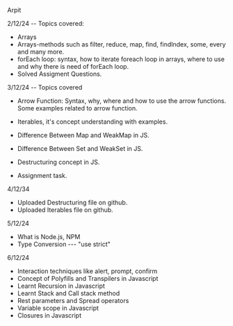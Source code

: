 Arpit

2/12/24 -- Topics covered:
* Arrays
* Arrays-methods such as filter, reduce, map, find, findIndex, some, every and many more.
* forEach loop: syntax, how to iterate foreach loop in arrays, where to use and why there is need of forEach loop.
* Solved Assigment Questions.


3/12/24 -- Topics covered

* Arrow Function: Syntax, why, where and how to use the arrow functions. Some examples related to arrow function.
* Iterables, it's concept understanding with examples.
* Difference Between Map and WeakMap in JS.
* Difference Between Set and WeakSet in JS.

* Destructuring concept in JS.
* Assignment task.

4/12/34

* Uploaded Destructuring file on github.
* Uploaded Iterables file on github.


5/12/24

* What is Node.js, NPM
* Type Conversion --- "use strict"


6/12/24

* Interaction techniques like alert, prompt, confirm
* Concept of Polyfills and Transpilers in Javascript
* Learnt Recursion in Javascript
* Learnt Stack and Call stack method
* Rest parameters and Spread operators
* Variable scope in Javascript
* Closures in Javascript
